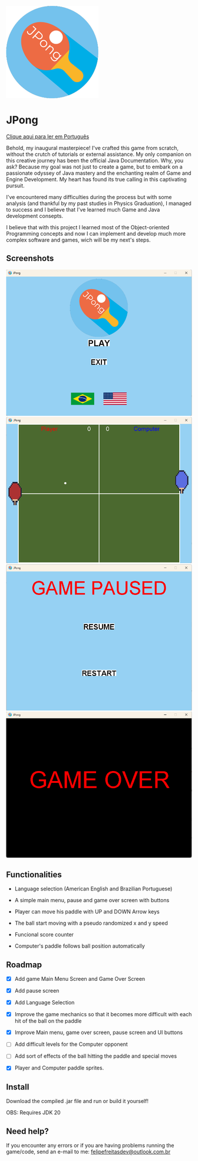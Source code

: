 
![Logo](https://github.com/Marchinner/JPong/blob/master/res/icon.png?raw=true)

# JPong

[Clique aqui para ler em Português](https://github.com/Marchinner/JPong/blob/master/res/README-ptbr.md)

Behold, my inaugural masterpiece! I've crafted this game from scratch, without the crutch of tutorials or external assistance. My only companion on this creative journey has been the official Java Documentation. Why, you ask? Because my goal was not just to create a game, but to embark on a passionate odyssey of Java mastery and the enchanting realm of Game and Engine Development. My heart has found its true calling in this captivating pursuit.

I've encountered many difficulties during the process but with some analysis (and thankful by my past studies in Physics Graduation), I managed to success and I believe that I've learned much Game and Java development consepts.

I believe that with this project I learned most of the Object-oriented Programming concepts and now I can implement and develop much more complex software and games, wich will be my next's steps.


## Screenshots

![App Screenshot](https://github.com/Marchinner/JPong/blob/master/res/mainMenuPrintEnUS.png?raw=true)
![App Screenshot](https://github.com/Marchinner/JPong/blob/master/res/inGamePrintEnUS.png?raw=true)
![App Screenshot](https://github.com/Marchinner/JPong/blob/master/res/pausedPrintEnUS.png?raw=true)
![App Screenshot](https://github.com/Marchinner/JPong/blob/master/res/gameOverPrint.png?raw=true)


## Functionalities

- Language selection (American English and Brazilian Portuguese)

- A simple main menu, pause and game over screen with buttons

- Player can move his paddle with UP and DOWN Arrow keys

- The ball start moving with a pseudo randomized x and y speed

- Funcional score counter

- Computer's paddle follows ball position automatically


## Roadmap

- [X] Add game Main Menu Screen and Game Over Screen

- [X] Add pause screen

- [X] Add Language Selection

- [X] Improve the game mechanics so that it becomes more difficult with each hit of the ball on the paddle

- [X] Improve Main menu, game over screen, pause screen and UI buttons

- [ ] Add difficult levels for the Computer opponent

- [ ] Add sort of effects of the ball hitting the paddle and special moves

- [X] Player and Computer paddle sprites.


## Install

Download the compiled .jar file and run or build it yourself!

OBS: Requires JDK 20
## Need help?

If you encounter any errors or if you are having problems running the game/code, send an e-mail to me: felipefreitasdev@outlook.com.br

